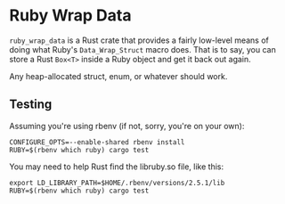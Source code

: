 # Ruby Wrap Data

`ruby_wrap_data` is a Rust crate that provides a fairly low-level means of doing
what Ruby's `Data_Wrap_Struct` macro does. That is to say, you can store a Rust
`Box<T>` inside a Ruby object and get it back out again.

Any heap-allocated struct, enum, or whatever should work.

## Testing

Assuming you're using rbenv (if not, sorry, you're on your own):

```
CONFIGURE_OPTS=--enable-shared rbenv install
RUBY=$(rbenv which ruby) cargo test
```

You may need to help Rust find the libruby.so file, like this:

```
export LD_LIBRARY_PATH=$HOME/.rbenv/versions/2.5.1/lib
RUBY=$(rbenv which ruby) cargo test
```
